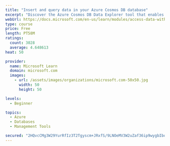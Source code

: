 ```yaml
---
title: "Insert and query data in your Azure Cosmos DB database"
excerpt: "Discover the Azure Cosmos DB Data Explorer tool that enables you to add or modify data. Create stored procedures in JavaScript."
webUrl: https://docs.microsoft.com/en-us/learn/modules/access-data-with-cosmos-db-and-sql-api/
type: course
price: Free
length: PT58M
ratings:
  count: 3028
  average: 4.648613
heat: 50

provider:
  name: Microsoft Learn
  domain: microsoft.com
  images:
    - url: /assets/images/organizations/microsoft.com-50x50.jpg
      width: 50
      height: 50

levels:
  - Beginner

topics:
  - Azure
  - Databases
  - Management Tools

secured: "2HQvcCMg3W29YurRfIz3T2Tgyscm+JRxfS/9LNOeMV3W2uZaf36ip9wygbIbqA53wBpjauXGFhj5vt9Sj04710k1yVVvUv8AJ8gcptbZY3nB/rIkqyr+Jws4SjVfGwbytlwS+mgWQVPoLR1ONCHxlcwHA7SI/oT87OQFRuEM5VXwAI5LnB2AkKt9C+ueBOH4LMoo9/ZpA3S4QNz3f9eRKCPAvvJYDw7NMOZKYrGkMd5FE4cmjIWVXnvZAfs4SQcOnric6hn5cmaw7jtk3VwwVvhq3yIuzIfXPb+KGuvdf0HWQCBaRCMT4qbwC81ZBj09haY6DabdAlwwlcqHUNIBHrf8PsTxEcvBUB+qvkeae/pPX2KJ3FBl+gCiPD6yctzLAoLHce7McP27qI32h27WbkodN2Kbrx5Ag3LrBAf0lgs=;4hWvI8A8IpouPaQrSmZfwg=="
---
```


